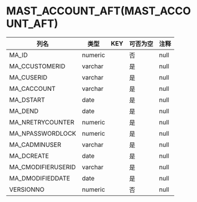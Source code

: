 # MAST_ACCOUNT_AFT(MAST_ACCOUNT_AFT)
| 列名   | 类型   | KEY  | 可否为空 | 注释   |
| ---- | ---- | ---- | ---- | ---- |
|MA_ID|numeric||否|null|
|MA_CCUSTOMERID|varchar||是|null|
|MA_CUSERID|varchar||是|null|
|MA_CACCOUNT|varchar||是|null|
|MA_DSTART|date||是|null|
|MA_DEND|date||是|null|
|MA_NRETRYCOUNTER|numeric||是|null|
|MA_NPASSWORDLOCK|numeric||是|null|
|MA_CADMINUSER|varchar||是|null|
|MA_DCREATE|date||是|null|
|MA_CMODIFIERUSERID|varchar||是|null|
|MA_DMODIFIEDDATE|date||是|null|
|VERSIONNO|numeric||否|null|

